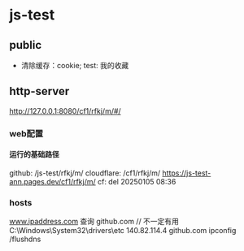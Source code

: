 # js-test

## public
* 清除缓存：cookie; test: 我的收藏

## http-server
http://127.0.0.1:8080/cf1/rfkj/m/#/

### web配置
#### 运行的基础路径
github: /js-test/rfkj/m/
cloudflare: /cf1/rfkj/m/
https://js-test-ann.pages.dev/cf1/rfkj/m/
cf: del 20250105 08:36

### hosts
www.ipaddress.com  查询 github.com  // 不一定有用
C:\Windows\System32\drivers\etc
140.82.114.4 github.com
ipconfig /flushdns